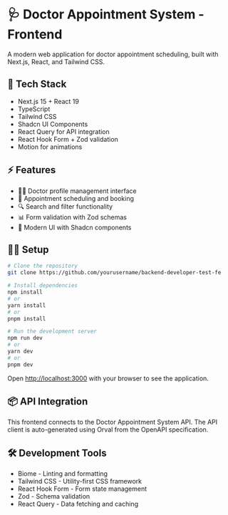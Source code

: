 # 🩺 Doctor Appointment System - Frontend

A modern web application for doctor appointment scheduling, built with Next.js, React, and Tailwind CSS.

## 🚀 Tech Stack

- Next.js 15 + React 19
- TypeScript
- Tailwind CSS
- Shadcn UI Components
- React Query for API integration
- React Hook Form + Zod validation
- Motion for animations

## ⚡ Features

- 👨‍⚕️ Doctor profile management interface
- 📅 Appointment scheduling and booking
- 🔍 Search and filter functionality
- 📊 Form validation with Zod schemas
- 🎨 Modern UI with Shadcn components

## 🏃‍♂️ Setup

```bash
# Clone the repository
git clone https://github.com/yourusername/backend-developer-test-fe

# Install dependencies
npm install
# or
yarn install
# or
pnpm install

# Run the development server
npm run dev
# or
yarn dev
# or
pnpm dev
```

Open [http://localhost:3000](http://localhost:3000) with your browser to see the application.

## 📦 API Integration

This frontend connects to the Doctor Appointment System API. The API client is auto-generated using Orval from the OpenAPI specification.

## 🛠️ Development Tools

- Biome - Linting and formatting
- Tailwind CSS - Utility-first CSS framework
- React Hook Form - Form state management
- Zod - Schema validation
- React Query - Data fetching and caching